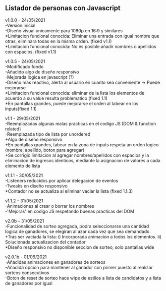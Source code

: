 ## Listador de personas con Javascript  
  
v1.0.0 - 24/05/2021  
-Version inicial  
-Diseño visual unicamente para 1080p en 16:9 y similares  
*Limitacion funcional conocida: Eliminar una entrada con igual nombre que otras, eliminara todas en la misma orden. (fixed v1.1)  
*Limitacion funcional conocida: No es posible añadir nombres o apellidos con espacios. (fixed v1.1)  
  
  
v1.0.5 - 24/05/2021  
-Modificado fondo  
-Añadido algo de diseño responsivo  
-Mejorada logica en javascript (?)  
-Diseño mas reactivo, alerta al usuario en cuanto sea conveniente -> Puede mejorarse  
*Limitacion funcional conocida: eliminar de la lista los elementos de acuerdo a su value resulta problematico (fixed 1.1)  
*En pantallas grandes, puede mejorarse el orden al tabear en los inputs(fixed 1.1)  
  
  
v1.1 - 29/05/2021  
-Reemplazadas algunas malas practicas en el codigo JS (DOM & function related)  
-Reemplazada tipo de lista por unordered  
+Algo de diseño responsivo  
+En pantallas grandes, tabear en la zona de inputs respeta un orden logico (nombre, apellido, boton para agregar)  
+Se corrigio limitacion al agregar nombres/apellidos con espacios y la eliminacion de ingresos identicos, mediante la asignacion de valores a cada elemento de lista  
  
  
v1.1.1 - 30/05/2021  
-Listeners reducidos por aplicar delegacion de eventos  
-Tweaks en diseño responsivo  
*Contador no se actualiza al eliminar vaciar la lista (fixed 1.1.3)  
  
  
v1.1.2 - 31/05/2021  
-Animaciones al crear o borrar los nombres  
-'Mejoras' en codigo JS respetando buenas practicas del DOM  
  
  
v2.0b - 31/05/2021  
-Funcionalidad de sorteo agregada, podra seleccionarse una cantidad logica de ganadores, se elegiran al azar cada vez que sea demandado.  
+Tras ser vaciada la lista: i) Incorporada animacion a todos los elementos. ii) Solucionada actualizacion del contador  
*Diseño responsivo no disponible seccion de sorteo, solo pantallas wide  
  
  
v2.0.1b - 01/06/2021  
-Añadidas animaciones en ganadores de sorteos  
-Añadida opcion para mantener al ganador con primer puesto al realizar sorteos consecutivos  
-Boton de reset de sorteo hace wipe de estilos a lista de candidatos y a lista de ganadores por igual
